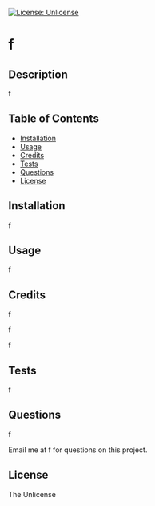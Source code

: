 [![License: Unlicense](https://img.shields.io/badge/license-Unlicense-blue.svg)](http://unlicense.org/)
# f

## Description

f

## Table of Contents

- [Installation](#Installation)
- [Usage](#Usage)
- [Credits](#Credits)
- [Tests](#Tests)
- [Questions](#Questions)
- [License](#License)


## Installation

f

## Usage

f

## Credits

f

f

f

## Tests

f

## Questions

f

Email me at f for questions on this project.

## License

The Unlicense

   